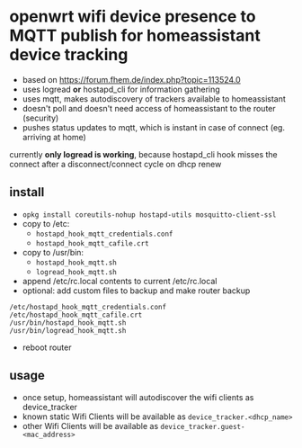# openwrt wifi device presence to MQTT publish for homeassistant device tracking

+ based on https://forum.fhem.de/index.php?topic=113524.0
+ uses logread **or** hostapd_cli for information gathering
+ uses mqtt, makes autodiscovery of trackers available to homeassistant
+ doesn't poll and doesn't need access of homeassistant to the router (security)
+ pushes status updates to mqtt, which is instant in case of connect (eg. arriving at home)

currently **only logread is working**, because hostapd_cli hook misses
the connect after a disconnect/connect cycle on dhcp renew

## install

+ `opkg install coreutils-nohup hostapd-utils mosquitto-client-ssl`
+ copy to /etc:
  + `hostapd_hook_mqtt_credentials.conf`
  + `hostapd_hook_mqtt_cafile.crt`
+ copy to /usr/bin:
  + `hostapd_hook_mqtt.sh`
  + `logread_hook_mqtt.sh`
+ append /etc/rc.local contents to current /etc/rc.local
+ optional: add custom files to backup and make router backup
```
/etc/hostapd_hook_mqtt_credentials.conf
/etc/hostapd_hook_mqtt_cafile.crt
/usr/bin/hostapd_hook_mqtt.sh
/usr/bin/logread_hook_mqtt.sh
```
+ reboot router

## usage

+ once setup, homeassistant will autodiscover the wifi clients as device_tracker
+ known static Wifi Clients will be available as `device_tracker.<dhcp_name>`
+ other Wifi Clients will be available as `device_tracker.guest-<mac_address>`
